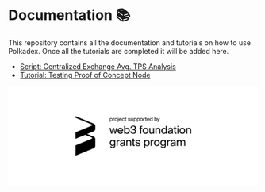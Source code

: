 # Documentation :books:

This repository contains all the documentation and tutorials on how to use Polkadex. Once all the tutorials are completed it will be added here.

* [ Script: Centralized Exchange Avg. TPS Analysis](https://github.com/Polkadex-Substrate/Documentation/tree/master/Analysis)
* [ Tutorial: Testing Proof of Concept Node](https://github.com/Polkadex-Substrate/Documentation/blob/master/Tutorials/README1.md)

![Web3 Grants](https://github.com/Polkadex-Substrate/Documentation/blob/master/images/web3%20foundation_grants_badge_black.svg)
